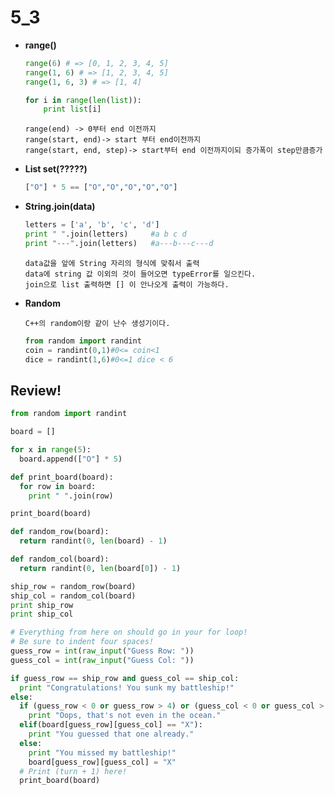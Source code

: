 5_3
===============

*	**range()**

	```python
	range(6) # => [0, 1, 2, 3, 4, 5]
	range(1, 6) # => [1, 2, 3, 4, 5]
	range(1, 6, 3) # => [1, 4]

	for i in range(len(list)):
		print list[i]
	```

		range(end) -> 0부터 end 이전까지 
		range(start, end)-> start 부터 end이전까지
		range(start, end, step)-> start부터 end 이전까지이되 증가폭이 step만큼증가 

*	**List set(?????)**

	```python
	["O"] * 5 == ["O","O","O","O","O"]
	```

*	**String.join(data)**

	```python
	letters = ['a', 'b', 'c', 'd']
	print " ".join(letters)		#a b c d
	print "---".join(letters)	#a---b---c---d
	```

		data값을 앞에 String 자리의 형식에 맞춰서 출력 
		data에 string 값 이외의 것이 들어오면 typeError를 일으킨다.
		join으로 list 출력하면 [] 이 안나오게 출력이 가능하다.

*	**Random**

		C++의 random이랑 같이 난수 생성기이다.

	```python
	from random import randint
	coin = randint(0,1)#0<= coin<1
	dice = randint(1,6)#0<=1 dice < 6
	```

##	Review!

```python
from random import randint

board = []

for x in range(5):
  board.append(["O"] * 5)

def print_board(board):
  for row in board:
    print " ".join(row)

print_board(board)

def random_row(board):
  return randint(0, len(board) - 1)

def random_col(board):
  return randint(0, len(board[0]) - 1)

ship_row = random_row(board)
ship_col = random_col(board)
print ship_row
print ship_col

# Everything from here on should go in your for loop!
# Be sure to indent four spaces!
guess_row = int(raw_input("Guess Row: "))
guess_col = int(raw_input("Guess Col: "))

if guess_row == ship_row and guess_col == ship_col:
  print "Congratulations! You sunk my battleship!"
else:
  if (guess_row < 0 or guess_row > 4) or (guess_col < 0 or guess_col > 4):
    print "Oops, that's not even in the ocean."
  elif(board[guess_row][guess_col] == "X"):
    print "You guessed that one already."
  else:
    print "You missed my battleship!"
    board[guess_row][guess_col] = "X"
  # Print (turn + 1) here!
  print_board(board)
```
